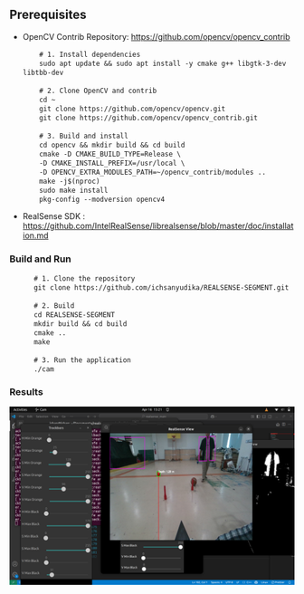 ## Prerequisites
  
- OpenCV Contrib Repository: https://github.com/opencv/opencv_contrib

          # 1. Install dependencies
          sudo apt update && sudo apt install -y cmake g++ libgtk-3-dev libtbb-dev
          
          # 2. Clone OpenCV and contrib
          cd ~
          git clone https://github.com/opencv/opencv.git
          git clone https://github.com/opencv/opencv_contrib.git
          
          # 3. Build and install
          cd opencv && mkdir build && cd build
          cmake -D CMAKE_BUILD_TYPE=Release \
          -D CMAKE_INSTALL_PREFIX=/usr/local \
          -D OPENCV_EXTRA_MODULES_PATH=~/opencv_contrib/modules ..
          make -j$(nproc)
          sudo make install
          pkg-config --modversion opencv4

- RealSense SDK : https://github.com/IntelRealSense/librealsense/blob/master/doc/installation.md

### Build and Run

          # 1. Clone the repository
          git clone https://github.com/ichsanyudika/REALSENSE-SEGMENT.git
          
          # 2. Build
          cd REALSENSE-SEGMENT
          mkdir build && cd build
          cmake ..
          make
          
          # 3. Run the application
          ./cam

### Results

![](output/output.png)
